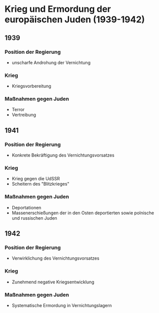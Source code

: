 # Krieg und Ermordung der europäischen Juden (1939-1942)


## 1939    

### Position der Regierung 
* unscharfe Androhung der Vernichtung

### Krieg
* Kriegsvorbereitung

### Maßnahmen gegen Juden
* Terror
* Vertreibung


## 1941

### Position der Regierung
* Konkrete Bekräftigung des Vernichtungsvorsatzes

### Krieg
* Krieg gegen die UdSSR
* Scheitern des "Blitzkrieges"

### Maßnahmen gegen Juden
* Deportationen
* Massenerschießungen der in den Osten deportierten sowie polnische und russischen Juden


## 1942

### Position der Regierung
* Verwirklichung des Vernichtungsvorsatzes

### Krieg
* Zunehmend negative Kriegsentwicklung

### Maßnahmen gegen Juden
* Systematische Ermordung in Vernichtungslagern
